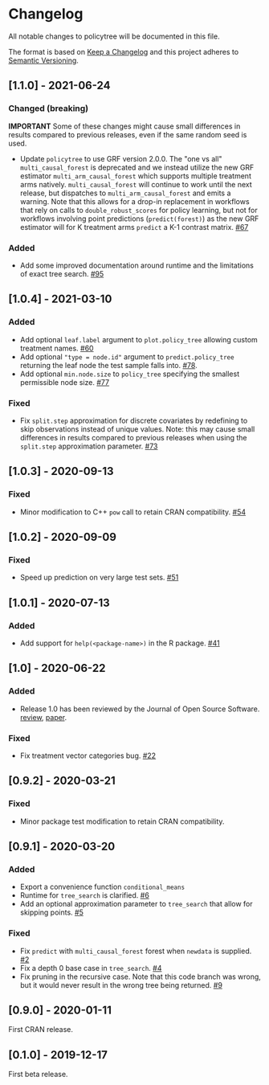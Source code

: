 # Changelog
All notable changes to policytree will be documented in this file.

The format is based on [Keep a Changelog](http://keepachangelog.com/en/1.0.0/)
and this project adheres to [Semantic Versioning](http://semver.org/spec/v2.0.0.html).

## [1.1.0] - 2021-06-24

### Changed (breaking)
**IMPORTANT** Some of these changes might cause small differences in results compared to previous releases, even if the same random seed is used.
- Update `policytree` to use GRF version 2.0.0. The "one vs all" `multi_causal_forest` is deprecated and we instead utilize the new GRF estimator `multi_arm_causal_forest` which supports multiple treatment arms natively. `multi_causal_forest` will continue to work until the next release, but dispatches to `multi_arm_causal_forest` and emits a warning. Note that this allows for a drop-in replacement in workflows that rely on calls to `double_robust_scores` for policy learning, but not for workflows involving point predictions (`predict(forest)`) as the new GRF estimator will for K treatment arms `predict` a K-1 contrast matrix. [#67](https://github.com/grf-labs/policytree/issues/67)

### Added
- Add some improved documentation around runtime and the limitations of exact tree search. [#95](https://github.com/grf-labs/policytree/issues/95)

## [1.0.4] - 2021-03-10

### Added
- Add optional `leaf.label` argument to `plot.policy_tree` allowing custom treatment names. [#60](https://github.com/grf-labs/policytree/pull/60)
- Add optional `"type = node.id"` argument to `predict.policy_tree` returning the leaf node the test sample falls into. [#78](https://github.com/grf-labs/policytree/pull/78).
- Add optional `min.node.size` to `policy_tree` specifying the smallest permissible node size. [#77](https://github.com/grf-labs/policytree/pull/77)

### Fixed
- Fix `split.step` approximation for discrete covariates by redefining to skip observations instead of unique values. Note: this may cause small differences in results compared to previous releases when using the `split.step` approximation parameter. [#73](https://github.com/grf-labs/policytree/pull/73)

## [1.0.3] - 2020-09-13

### Fixed
- Minor modification to C++ `pow` call to retain CRAN compatibility. [#54](https://github.com/grf-labs/policytree/pull/54)

## [1.0.2] - 2020-09-09

### Fixed
- Speed up prediction on very large test sets. [#51](https://github.com/grf-labs/policytree/pull/51)

## [1.0.1] - 2020-07-13

### Added
- Add support for `help(<package-name>)` in the R package. [#41](https://github.com/grf-labs/policytree/pull/41)

## [1.0] - 2020-06-22

### Added
- Release 1.0 has been reviewed by the Journal of Open Source Software. [review](https://github.com/openjournals/joss-reviews/issues/2232), [paper](https://joss.theoj.org/papers/10.21105/joss.02232).

### Fixed
- Fix treatment vector categories bug. [#22](https://github.com/grf-labs/policytree/pull/22)

## [0.9.2] - 2020-03-21

### Fixed
- Minor package test modification to retain CRAN compatibility.

## [0.9.1] - 2020-03-20

### Added
- Export a convenience function `conditional_means`
- Runtime for `tree_search` is clarified. [#6](https://github.com/grf-labs/policytree/pull/6)
- Add an optional approximation parameter to `tree_search` that allow for skipping points. [#5](https://github.com/grf-labs/policytree/pull/5)

### Fixed
- Fix `predict` with `multi_causal_forest` forest when `newdata` is supplied. [#2](https://github.com/grf-labs/policytree/pull/2)
- Fix a depth 0 base case in `tree_search`. [#4](https://github.com/grf-labs/policytree/pull/4)
- Fix pruning in the recursive case. Note that this code branch was wrong, but it would never result in the wrong tree being returned. [#9](https://github.com/grf-labs/policytree/pull/9)

## [0.9.0] - 2020-01-11
First CRAN release.

## [0.1.0] - 2019-12-17
First beta release.
